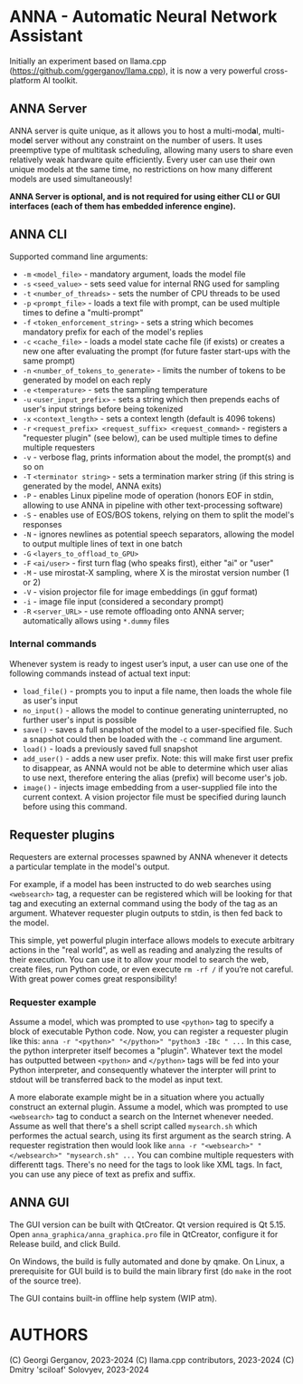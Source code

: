 # ANNA - Automatic Neural Network Assistant

Initially an experiment based on llama.cpp (https://github.com/ggerganov/llama.cpp), it is now a very powerful cross-platform AI toolkit.

## ANNA Server

ANNA server is quite unique, as it allows you to host a multi-mod**a**l, multi-mod**e**l server without any constraint on the number of users. It uses preemptive type of multitask scheduling, allowing many users to share even relatively weak hardware quite efficiently. Every user can use their own unique models at the same time, no restrictions on how many different models are used simultaneously!

**ANNA Server is optional, and is not required for using either CLI or GUI interfaces (each of them has embedded inference engine).**

## ANNA CLI

Supported command line arguments:
* `-m` `<model_file>` - mandatory argument, loads the model file
* `-s` `<seed_value>` - sets seed value for internal RNG used for sampling
* `-t` `<number_of_threads>` - sets the number of CPU threads to be used
* `-p` `<prompt_file>` - loads a text file with prompt, can be used multiple times to define a "multi-prompt"
* `-f` `<token_enforcement_string>` - sets a string which becomes mandatory prefix for each of the model's replies
* `-c` `<cache_file>` - loads a model state cache file (if exists) or creates a new one after evaluating the prompt (for future faster start-ups with the same prompt)
* `-n` `<number_of_tokens_to_generate>` - limits the number of tokens to be generated by model on each reply
* `-e` `<temperature>` - sets the sampling temperature
* `-u` `<user_input_prefix>` - sets a string which then prepends eachs of user's input strings before being tokenized
* `-x` `<context_length>` - sets a context length (default is 4096 tokens)
* `-r` `<request_prefix> <request_suffix> <request_command>` - registers a "requester plugin" (see below), can be used multiple times to define multiple requesters
* `-v` - verbose flag, prints information about the model, the prompt(s) and so on
* `-T` `<terminator string>` - sets a termination marker string (if this string is generated by the model, ANNA exits)
* `-P` - enables Linux pipeline mode of operation (honors EOF in stdin, allowing to use ANNA in pipeline with other text-processing software)
* `-S` - enables use of EOS/BOS tokens, relying on them to split the model's responses
* `-N` - ignores newlines as potential speech separators, allowing the model to output multiple lines of text in one batch
* `-G` `<layers_to_offload_to_GPU>`
* `-F` `<ai/user>` - first turn flag (who speaks first), either "ai" or "user"
* `-M` - use mirostat-X sampling, where X is the mirostat version number (1 or 2)
* `-V` - vision projector file for image embeddings (in gguf format)
* `-i` - image file input (considered a secondary prompt)
* `-R` `<server_URL>` - use remote offloading onto ANNA server; automatically allows using `*.dummy` files


### Internal commands

Whenever system is ready to ingest user’s input, a user can use one of the following commands instead of actual text input:
* `load_file()` - prompts you to input a file name, then loads the whole file as user's input
* `no_input()` - allows the model to continue generating uninterrupted, no further user's input is possible
* `save()` - saves a full snapshot of the model to a user-specified file. Such a snapshot could then be loaded with the `-c` command line argument.
* `load()` - loads a previously saved full snapshot
* `add_user()` - adds a new user prefix. Note: this will make first user prefix to disappear, as ANNA would not be able to determine which user alias to use next, therefore entering the alias (prefix) will become user's job.
* `image()` - injects image embedding from a user-supplied file into the current context. A vision projector file must be specified during launch before using this command.

## Requester plugins

Requesters are external processes spawned by ANNA whenever it detects a particular template in the model's output.

For example, if a model has been instructed to do web searches using `<websearch>` tag, a requester can be registered which will be looking for that tag and executing an external command using the body of the tag as an argument. Whatever requester plugin outputs to stdin, is then fed back to the model.

This simple, yet powerful plugin interface allows models to execute arbitrary actions in the "real world", as well as reading and analyzing the results of their execution. You can use it to allow your model to search the web, create files, run Python code, or even execute `rm -rf /` if you’re not careful. With great power comes great responsibility!

### Requester example
Assume a model, which was prompted to use `<python>` tag to specify a block of executable Python code. Now, you can register a requester plugin like this: `anna -r "<python>" "</python>" "python3 -IBc " ...`  In this case, the python interpreter itself becomes a "plugin". Whatever text the model has outputted between `<python>` and `</python>` tags will be fed into your Python interpreter, and consequently whatever the interpter will print to stdout will be transferred back to the model as input text.

A more elaborate example might be in a situation where you actually construct an external plugin. Assume a model, which was prompted to use `<websearch>` tag to conduct a search on the Internet whenever needed. Assume as well that there's a shell script called `mysearch.sh` which performes the actual search, using its first argument as the search string. A requester registration then would look like `anna -r "<websearch>" "</websearch>" "mysearch.sh" ...`
You can combine multiple requesters with differentt tags. There's no need for the tags to look like XML tags. In fact, you can use any piece of text as prefix and suffix.

## ANNA GUI

The GUI version can be built with QtCreator. Qt version required is Qt 5.15. Open `anna_graphica/anna_graphica.pro` file in QtCreator, configure it for Release build, and click Build.

On Windows, the build is fully automated and done by qmake. On Linux, a prerequisite for GUI build is to build the main library first (do `make` in the root of the source tree).

The GUI contains built-in offline help system (WIP atm).


# AUTHORS

(C) Georgi Gerganov, 2023-2024
(C) llama.cpp contributors, 2023-2024
(C) Dmitry 'sciloaf' Solovyev, 2023-2024
